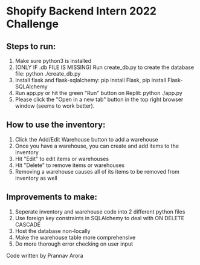 # Shopify Backend Intern 2022 Challenge

## Steps to run:
1. Make sure python3 is installed
2. (ONLY IF .db FILE IS MISSING) Run create_db.py to create the database file: python ./create_db.py
3. Install flask and flask-sqlalchemy: pip install Flask, pip install Flask-SQLAlchemy
4. Run app.py or hit the green "Run" button on Replit: python ./app.py
5. Please click the "Open in a new tab" button in the top right browser window (seems to work better).

## How to use the inventory:
1. Click the Add/Edit Warehouse button to add a warehouse
2. Once you have a warehouse, you can create and add items to the inventory
3. Hit "Edit" to edit items or warehouses
4. Hit "Delete" to remove items or warehouses
5. Removing a warehouse causes all of its items to be removed from inventory as well


## Improvements to make:
1. Seperate inventory and warehouse code into 2 different python files
2. Use foreign key constraints in SQLAlchemy to deal with ON DELETE CASCADE 
3. Host the database non-locally
4. Make the warehouse table more comprehensive
5. Do more thorough error checking on user input


Code written by Prannav Arora



